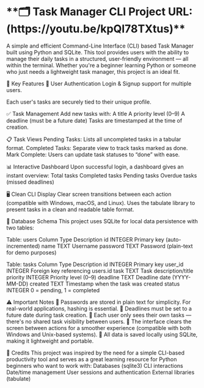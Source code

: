 <h1>**🗂️ Task Manager CLI Project URL: (https://youtu.be/kpQI78TXtus)** </h1>

A simple and efficient Command-Line Interface (CLI) based Task Manager built using Python and SQLite. This tool provides users with the ability to manage their daily tasks in a structured, user-friendly environment — all within the terminal. Whether you're a beginner learning Python or someone who just needs a lightweight task manager, this project is an ideal fit.

🎯 Key Features 👤 User Authentication Login & Signup support for multiple users.

Each user's tasks are securely tied to their unique profile.

✅ Task Management Add new tasks with: A title A priority level (0–9) A deadline (must be a future date) Tasks are timestamped at the time of creation.

📋 Task Views Pending Tasks: Lists all uncompleted tasks in a tabular format. Completed Tasks: Separate view to track tasks marked as done. Mark Complete: Users can update task statuses to “done” with ease.

📊 Interactive Dashboard Upon successful login, a dashboard gives an instant overview: Total tasks Completed tasks Pending tasks Overdue tasks (missed deadlines)

🖥️ Clean CLI Display Clear screen transitions between each action (compatible with Windows, macOS, and Linux). Uses the tabulate library to present tasks in a clean and readable table format.

🧩 Database Schema This project uses SQLite for local data persistence with two tables:

Table: users Column Type Description id INTEGER Primary key (auto-incremented) name TEXT Username password TEXT Password (plain-text for demo purposes)

Table: tasks Column Type Description id INTEGER Primary key user_id INTEGER Foreign key referencing users.id task TEXT Task description/title priority INTEGER Priority level (0–9) deadline TEXT Deadline date (YYYY-MM-DD) created TEXT Timestamp when the task was created status INTEGER 0 = pending, 1 = completed

⚠️ Important Notes 🔐 Passwords are stored in plain text for simplicity. For real-world applications, hashing is essential. 📅 Deadlines must be set to a future date during task creation. 👥 Each user only sees their own tasks — there's no shared task visibility between users. 🧼 The interface clears the screen between actions for a smoother experience (compatible with both Windows and Unix-based systems). 💾 All data is saved locally using SQLite, making it lightweight and portable.

🙌 Credits This project was inspired by the need for a simple CLI-based productivity tool and serves as a great learning resource for Python beginners who want to work with: Databases (sqlite3) CLI interactions Date/time management User sessions and authentication External libraries (tabulate)

